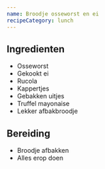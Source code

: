```yaml
---
name: Broodje osseworst en ei
recipeCategory: lunch
--- 
```


## Ingredienten

- Osseworst
- Gekookt ei
- Rucola
- Kappertjes
- Gebakken uitjes
- Truffel mayonaise
- Lekker afbakbroodje

## Bereiding

- Broodje afbakken
- Alles erop doen
